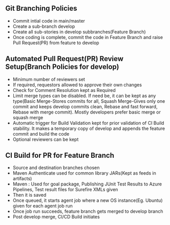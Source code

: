 ## Git Branching Policies
* Commit intial code in main/master
* Create a sub-branch develop
* Create all sub-stories in develop subbranches(Feature Branch)
* Once coding is complete, commit the code in Feature Branch and raise Pull Request(PR) from feature to develop

## Automated Pull Request(PR) Review Setup(Branch Policies for develop)
* Minimum number of reviewers set
* If required, requestors allowed to approve their own changes
* Check for Comment Resolution kept as Required
* Limit merge types can be disabled. If need be, it can be kept as any type(Basic Merge-Stores commits for all, Squash Merge-Gives only one commit and keeps develop commits clean, Rebase and fast forward, Rebase with merge commit). Mostly developers prefer basic merge or squash merge
* Automatic trigger for Build Validation kept for prior validation of CI Build stability. It makes a temporary copy of develop and appends the feature commit and build the code
* Optional reviewers can be kept

## CI Build for PR for Feature Branch
* Source and destination branches chosen
* Maven Authenticate used for common library JARs(Kept as feeds in artifacts)
* Maven : Used for goal package, Publishing JUnit Test Results to Azure Pipelines, Test result files for Surefire XMLs given
* Then it is saved
* Once queued, it starts agent job where a new OS instance(Eg. Ubuntu) given for each agent job run
* Once job run succeeds, feature branch gets merged to develop branch
* Post develop merge, CI/CD Build initiates

